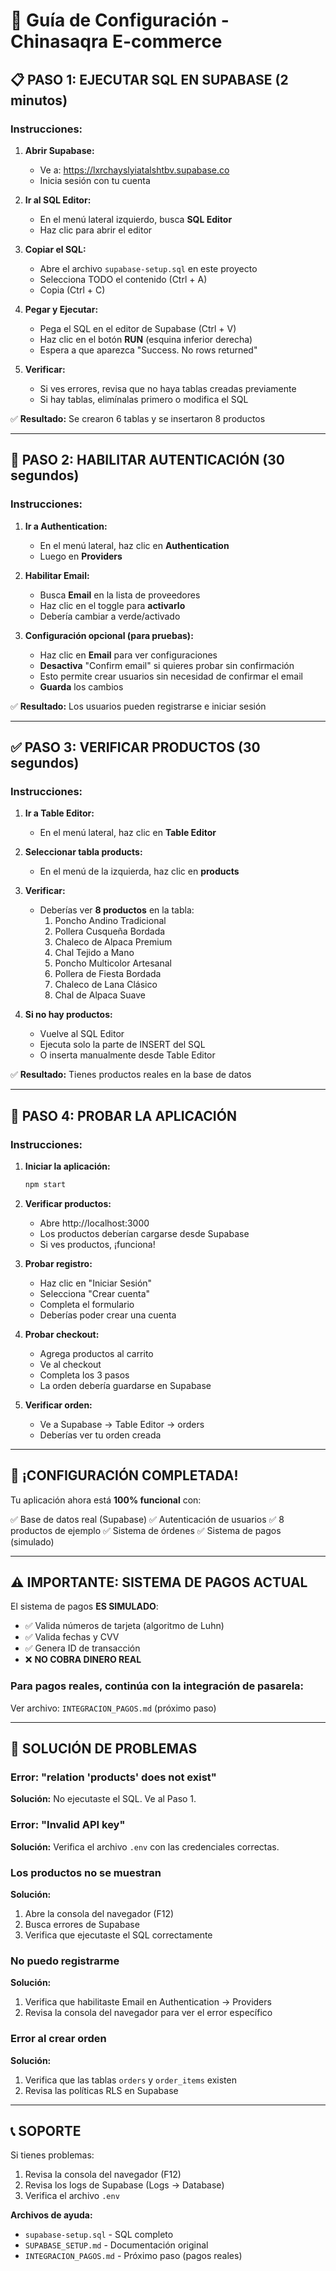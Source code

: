 # 🚀 Guía de Configuración - Chinasaqra E-commerce

## 📋 PASO 1: EJECUTAR SQL EN SUPABASE (2 minutos)

### Instrucciones:

1. **Abrir Supabase:**
   - Ve a: https://lxrchayslyiatalshtbv.supabase.co
   - Inicia sesión con tu cuenta

2. **Ir al SQL Editor:**
   - En el menú lateral izquierdo, busca **SQL Editor**
   - Haz clic para abrir el editor

3. **Copiar el SQL:**
   - Abre el archivo `supabase-setup.sql` en este proyecto
   - Selecciona TODO el contenido (Ctrl + A)
   - Copia (Ctrl + C)

4. **Pegar y Ejecutar:**
   - Pega el SQL en el editor de Supabase (Ctrl + V)
   - Haz clic en el botón **RUN** (esquina inferior derecha)
   - Espera a que aparezca "Success. No rows returned"

5. **Verificar:**
   - Si ves errores, revisa que no haya tablas creadas previamente
   - Si hay tablas, elimínalas primero o modifica el SQL

✅ **Resultado:** Se crearon 6 tablas y se insertaron 8 productos

---

## 🔐 PASO 2: HABILITAR AUTENTICACIÓN (30 segundos)

### Instrucciones:

1. **Ir a Authentication:**
   - En el menú lateral, haz clic en **Authentication**
   - Luego en **Providers**

2. **Habilitar Email:**
   - Busca **Email** en la lista de proveedores
   - Haz clic en el toggle para **activarlo**
   - Debería cambiar a verde/activado

3. **Configuración opcional (para pruebas):**
   - Haz clic en **Email** para ver configuraciones
   - **Desactiva** "Confirm email" si quieres probar sin confirmación
   - Esto permite crear usuarios sin necesidad de confirmar el email
   - **Guarda** los cambios

✅ **Resultado:** Los usuarios pueden registrarse e iniciar sesión

---

## ✅ PASO 3: VERIFICAR PRODUCTOS (30 segundos)

### Instrucciones:

1. **Ir a Table Editor:**
   - En el menú lateral, haz clic en **Table Editor**

2. **Seleccionar tabla products:**
   - En el menú de la izquierda, haz clic en **products**

3. **Verificar:**
   - Deberías ver **8 productos** en la tabla:
     1. Poncho Andino Tradicional
     2. Pollera Cusqueña Bordada
     3. Chaleco de Alpaca Premium
     4. Chal Tejido a Mano
     5. Poncho Multicolor Artesanal
     6. Pollera de Fiesta Bordada
     7. Chaleco de Lana Clásico
     8. Chal de Alpaca Suave

4. **Si no hay productos:**
   - Vuelve al SQL Editor
   - Ejecuta solo la parte de INSERT del SQL
   - O inserta manualmente desde Table Editor

✅ **Resultado:** Tienes productos reales en la base de datos

---

## 🧪 PASO 4: PROBAR LA APLICACIÓN

### Instrucciones:

1. **Iniciar la aplicación:**
   ```bash
   npm start
   ```

2. **Verificar productos:**
   - Abre http://localhost:3000
   - Los productos deberían cargarse desde Supabase
   - Si ves productos, ¡funciona!

3. **Probar registro:**
   - Haz clic en "Iniciar Sesión"
   - Selecciona "Crear cuenta"
   - Completa el formulario
   - Deberías poder crear una cuenta

4. **Probar checkout:**
   - Agrega productos al carrito
   - Ve al checkout
   - Completa los 3 pasos
   - La orden debería guardarse en Supabase

5. **Verificar orden:**
   - Ve a Supabase → Table Editor → orders
   - Deberías ver tu orden creada

---

## 🎉 ¡CONFIGURACIÓN COMPLETADA!

Tu aplicación ahora está **100% funcional** con:

✅ Base de datos real (Supabase)
✅ Autenticación de usuarios
✅ 8 productos de ejemplo
✅ Sistema de órdenes
✅ Sistema de pagos (simulado)

---

## ⚠️ IMPORTANTE: SISTEMA DE PAGOS ACTUAL

El sistema de pagos **ES SIMULADO**:
- ✅ Valida números de tarjeta (algoritmo de Luhn)
- ✅ Valida fechas y CVV
- ✅ Genera ID de transacción
- ❌ **NO COBRA DINERO REAL**

### Para pagos reales, continúa con la integración de pasarela:
Ver archivo: `INTEGRACION_PAGOS.md` (próximo paso)

---

## 🐛 SOLUCIÓN DE PROBLEMAS

### Error: "relation 'products' does not exist"
**Solución:** No ejecutaste el SQL. Ve al Paso 1.

### Error: "Invalid API key"
**Solución:** Verifica el archivo `.env` con las credenciales correctas.

### Los productos no se muestran
**Solución:**
1. Abre la consola del navegador (F12)
2. Busca errores de Supabase
3. Verifica que ejecutaste el SQL correctamente

### No puedo registrarme
**Solución:**
1. Verifica que habilitaste Email en Authentication → Providers
2. Revisa la consola del navegador para ver el error específico

### Error al crear orden
**Solución:**
1. Verifica que las tablas `orders` y `order_items` existen
2. Revisa las políticas RLS en Supabase

---

## 📞 SOPORTE

Si tienes problemas:
1. Revisa la consola del navegador (F12)
2. Revisa los logs de Supabase (Logs → Database)
3. Verifica el archivo `.env`

**Archivos de ayuda:**
- `supabase-setup.sql` - SQL completo
- `SUPABASE_SETUP.md` - Documentación original
- `INTEGRACION_PAGOS.md` - Próximo paso (pagos reales)
